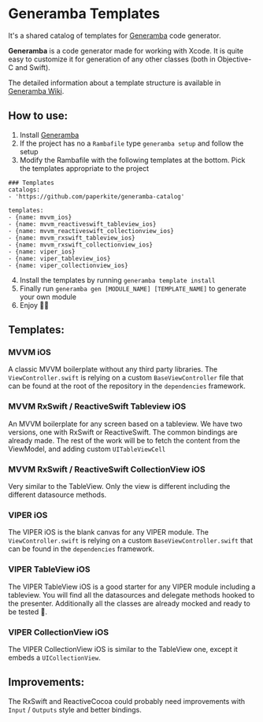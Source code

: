 # Generamba Templates

It's a shared catalog of templates for [Generamba](https://github.com/rambler-digital-solutions/Generamba) code generator.

**Generamba** is a code generator made for working with Xcode. It is quite easy to customize it for generation of any other classes (both in Objective-C and Swift).

The detailed information about a template structure is available in [Generamba Wiki](https://github.com/rambler-digital-solutions/Generamba/wiki/Template-Structure).

## How to use:
1. Install [Generamba](https://github.com/rambler-digital-solutions/Generamba) 
2. If the project has no a `Rambafile` type `generamba setup` and follow the setup
3. Modify the Rambafile with the following templates at the bottom. Pick the templates appropriate to the project
```
### Templates
catalogs:
- 'https://github.com/paperkite/generamba-catalog'

templates:
- {name: mvvm_ios}
- {name: mvvm_reactiveswift_tableview_ios}
- {name: mvvm_reactiveswift_collectionview_ios}
- {name: mvvm_rxswift_tableview_ios}
- {name: mvvm_rxswift_collectionview_ios}
- {name: viper_ios}
- {name: viper_tableview_ios}
- {name: viper_collectionview_ios}
```
4. Install the templates by running `generamba template install`
5. Finally run `generamba gen [MODULE_NAME] [TEMPLATE_NAME]` to generate your own module
6. Enjoy 🖖🏼

## Templates:
### MVVM iOS
A classic MVVM boilerplate without any third party libraries. The `ViewController.swift` is relying on a custom `BaseViewController` file that can be found at the root of the repository in the `dependencies` framework.

### MVVM RxSwift / ReactiveSwift Tableview iOS
An MVVM boilerplate for any screen based on a tableview. We have two versions, one with RxSwift or ReactiveSwift. The common bindings are already made. The rest of the work will be to fetch the content from the ViewModel, and adding custom `UITableViewCell`

### MVVM RxSwift / ReactiveSwift CollectionView iOS
Very similar to the TableView. Only the view is different including the different datasource methods.

### VIPER iOS
The VIPER iOS is the blank canvas for any VIPER module. The `ViewController.swift` is relying on a custom `BaseViewController.swift` that can be found in the `dependencies` framework.

### VIPER TableView iOS
The VIPER TableView iOS is a good starter for any VIPER module including a tableview. You will find all the datasources and delegate methods hooked to the presenter. Additionally all the classes are already mocked and ready to be tested 🚀.

### VIPER CollectionView iOS
The VIPER CollectionView iOS is similar to the TableView one, except it embeds a `UICollectionView`.

## Improvements:
The RxSwift and ReactiveCocoa could probably need improvements with `Input` / `Outputs` style and better bindings. 